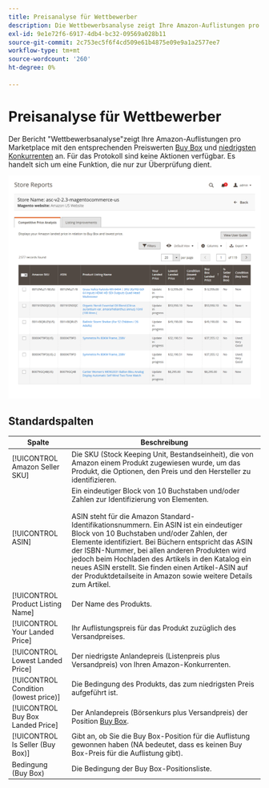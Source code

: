 ```yaml
---
title: Preisanalyse für Wettbewerber
description: Die Wettbewerbsanalyse zeigt Ihre Amazon-Auflistungen pro Marktplatz mit dem jeweiligen Buy Box-Preis und den niedrigsten Preiswerten für Konkurrenten an.
exl-id: 9e1e72f6-6917-4db4-bc32-09569a028b11
source-git-commit: 2c753ec5f6f4cd509e61b4875e09e9a1a2577ee7
workflow-type: tm+mt
source-wordcount: '260'
ht-degree: 0%

---
```


# Preisanalyse für Wettbewerber

Der Bericht &quot;Wettbewerbsanalyse&quot;zeigt Ihre Amazon-Auflistungen pro Marketplace mit den entsprechenden Preiswerten [Buy Box](./buy-box-competitor-pricing.md) und [niedrigsten Konkurrenten](./lowest-competitor-pricing.md) an. Für das Protokoll sind keine Aktionen verfügbar. Es handelt sich um eine Funktion, die nur zur Überprüfung dient.

![Bericht zur wettbewerblichen Preisanalyse](assets/amazon-competitive-price-analysis.png)

## Standardspalten

| Spalte | Beschreibung |
|--- |--- |
| [!UICONTROL Amazon Seller SKU] | Die SKU (Stock Keeping Unit, Bestandseinheit), die von Amazon einem Produkt zugewiesen wurde, um das Produkt, die Optionen, den Preis und den Hersteller zu identifizieren. |
| [!UICONTROL ASIN] | Ein eindeutiger Block von 10 Buchstaben und/oder Zahlen zur Identifizierung von Elementen.<br><br>ASIN steht für die Amazon Standard-Identifikationsnummern. Ein ASIN ist ein eindeutiger Block von 10 Buchstaben und/oder Zahlen, der Elemente identifiziert. Bei Büchern entspricht das ASIN der ISBN-Nummer, bei allen anderen Produkten wird jedoch beim Hochladen des Artikels in den Katalog ein neues ASIN erstellt. Sie finden einen Artikel-ASIN auf der Produktdetailseite in Amazon sowie weitere Details zum Artikel. |
| [!UICONTROL Product Listing Name] | Der Name des Produkts. |
| [!UICONTROL Your Landed Price] | Ihr Auflistungspreis für das Produkt zuzüglich des Versandpreises. |
| [!UICONTROL Lowest Landed Price] | Der niedrigste Anlandepreis (Listenpreis plus Versandpreis) von Ihren Amazon-Konkurrenten. |
| [!UICONTROL Condition (lowest price)] | Die Bedingung des Produkts, das zum niedrigsten Preis aufgeführt ist. |
| [!UICONTROL Buy Box Landed Price] | Der Anlandepreis (Börsenkurs plus Versandpreis) der Position [Buy Box](./buy-box-competitor-pricing.md). |
| [!UICONTROL Is Seller (Buy Box)] | Gibt an, ob Sie die Buy Box-Position für die Auflistung gewonnen haben (NA bedeutet, dass es keinen Buy Box-Preis für die Auflistung gibt). |
| Bedingung (Buy Box) | Die Bedingung der Buy Box-Positionsliste. |
